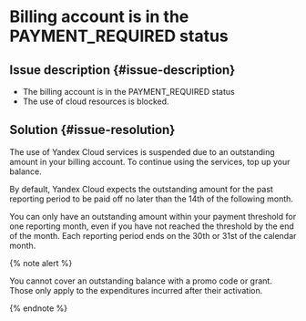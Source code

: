 # Billing account is in the PAYMENT_REQUIRED status

## Issue description {#issue-description}

* The billing account is in the PAYMENT_REQUIRED status
* The use of cloud resources is blocked.

## Solution {#issue-resolution}

The use of Yandex Cloud services is suspended due to an outstanding amount in your billing account. To continue using the services, top up your balance.

By default, Yandex Cloud expects the outstanding amount for the past reporting period to be paid off no later than the 14th of the following month.

You can only have an outstanding amount within your payment threshold for one reporting month, even if you have not reached the threshold by the end of the month.  Each reporting period ends on the 30th or 31st of the calendar month.

{% note alert %}

You cannot cover an outstanding balance with a promo code or grant. Those only apply to the expenditures incurred after their activation.

{% endnote %}
